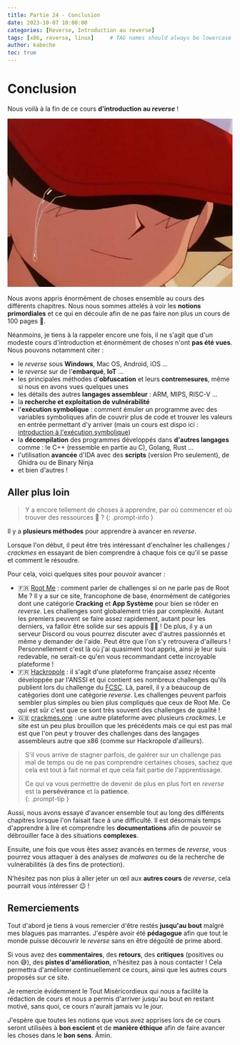 ```yaml
---
title: Partie 24 - Conclusion
date: 2023-10-07 10:00:00
categories: [Reverse, Introduction au reverse]
tags: [x86, reverse, linux]     # TAG names should always be lowercase
author: kabeche
toc: true
---
```


# Conclusion

Nous voilà à la fin de ce cours **d'introduction au *reverse*** !

![](/assets/images/introduction_au_reverse/ash.png)

Nous avons appris énormément de choses ensemble au cours des différents chapitres. Nous nous sommes attelés à voir les **notions primordiales** et ce qui en découle afin de ne pas faire non plus un cours de 100 pages 🤕.

Néanmoins, je tiens à la rappeler encore une fois, il ne s'agit que d'un modeste cours d'introduction et énormément de choses n'ont **pas été vues**. Nous pouvons notamment citer :

- le *reverse* sous **Windows**, Mac OS, Android, iOS ...
- le *reverse* sur de l'**embarqué**, **IoT** ...
- les principales méthodes d'**obfuscation** et leurs **contremesures**, même si nous en avons vues quelques unes
- les détails des autres **langages assembleur** : ARM, MIPS, RISC-V ...
- la **recherche et exploitation de vulnérabilité**
- l'**exécution symbolique** : comment émuler un programme avec des variables symboliques afin de couvrir plus de code et trouver les valeurs en entrée permettant d'y arriver (mais un cours est dispo ici : [introduction à l'exécution symbolique](https://reverse.zip/categories/introduction-%C3%A0-l-ex%C3%A9cution-symbolique-avec-angr/))
- la **décompilation** des programmes développés dans **d'autres langages** comme : le C++ (ressemble en partie au C), Golang, Rust ...
- l'utilisation **avancée** d'IDA avec des **scripts** (version Pro seulement), de Ghidra ou de Binary Ninja
- et bien d'autres !

## Aller plus loin

> Y a encore tellement de choses à apprendre, par où commencer et où trouver des ressources 🤯 ?
{: .prompt-info }

Il y a **plusieurs méthodes** pour apprendre à avancer en *reverse*. 

Lorsque l'on début, il peut être très intéressant d'enchaîner les challenges / *crackmes* en essayant de bien comprendre à chaque fois ce qu'il se passe et comment le résoudre.

Pour cela, voici quelques sites pour pouvoir avancer :

- 🇫🇷 [Root Me](https://www.root-me.org/) : comment parler de challenges si on ne parle pas de Root Me ? Il y a sur ce site, francophone de base, énormément de catégories dont une catégorie **Cracking** et **App Système** pour bien se rôder en *reverse*. Les challenges sont globalement triés par complexité. Autant les premiers peuvent se faire assez rapidement, autant pour les derniers, va falloir être solide sur ses appuis 😵‍💫 ! De plus, il y a un serveur Discord ou vous pourrez discuter avec d'autres passionnés et même y demander de l'aide. Peut être que l'on s'y retrouvera d'ailleurs ! Personnellement c'est là où j'ai quasiment tout appris, ainsi je leur suis redevable, ne serait-ce qu'en vous recommandant cette incroyable plateforme !
- 🇫🇷 [Hackropole](https://hackropole.fr/fr/) : il s'agit d'une plateforme française assez récente développée par l'ANSSI et qui contient ses nombreux challenges qu'ils publient lors du challenge du [FCSC](https://cyber.gouv.fr/france-cybersecurity-challenge-2023). Là, pareil, il y a beaucoup de catégories dont une catégorie *reverse*. Les challenges peuvent parfois sembler plus simples ou bien plus compliqués que ceux de Root Me. Ce qui est sûr c'est que ce sont très souvent des challenges de qualité !
- 🇬🇧 [crackmes.one](https://crackmes.one/) :  une autre plateforme avec plusieurs *crackmes*. Le site est un peu plus brouillon que les précédents mais ce qui est pas mal est que l'on peut y trouver des challenges dans des langages assembleurs autre que x86 (comme sur Hackropole d'ailleurs).

> S'il vous arrive de stagner parfois, de galérer sur un challenge pas mal de temps ou de ne pas comprendre certaines choses, sachez que cela est tout à fait normal et que cela fait partie de l'apprentissage.
> 
> Ce qui va vous permettre de devenir de plus en plus fort en *reverse* est la **persévérance** et la **patience**.  
{: .prompt-tip }

Aussi, nous avons essayé d'avancer ensemble tout au long des différents chapitres lorsque l'on faisait face à une difficulté. Il est désormais temps d'apprendre à lire et comprendre les **documentations** afin de pouvoir se débrouiller face à des situations **complexes**.

Ensuite, une fois que vous êtes assez avancés en termes de *reverse*, vous pourrez vous attaquer à des analyses de *malwares* ou de la recherche de vulnérabilités (à des fins de protection). 

N'hésitez pas non plus à aller jeter un œil aux **autres cours** de *reverse*, cela pourrait vous intéresser 😉 !

## Remerciements

Tout d'abord je tiens à vous remercier d'être restés **jusqu'au bout** malgré mes blagues pas marrantes. J'espère avoir été **pédagogue** afin que tout le monde puisse découvrir le *reverse* sans en être dégoûté de prime abord.

Si vous avez des **commentaires**, des **retours**, des **critiques** (positives ou non 😅), des **pistes d'amélioration**, n'hésitez pas à nous contacter ! Cela permettra d'améliorer continuellement ce cours, ainsi que les autres cours proposés sur ce site.

Je remercie évidemment le Tout Miséricordieux qui nous a facilité la rédaction de cours et nous a permis d'arriver jusqu'au bout en restant motivé, sans quoi, ce cours n'aurait jamais vu le jour.

J'espère que toutes les notions que vous avez apprises lors de ce cours seront utilisées à **bon escient** et de **manière éthique** afin de faire avancer les choses dans le **bon sens**. Âmin.

